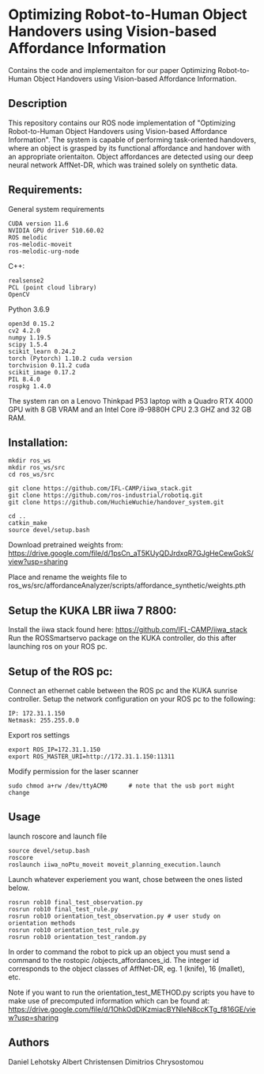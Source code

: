 # Optimizing Robot-to-Human Object Handovers using Vision-based Affordance Information
Contains the code and implementaiton for our paper Optimizing Robot-to-Human Object Handovers using Vision-based Affordance Information.

## Description

This repository contains our ROS node implementation of "Optimizing Robot-to-Human Object Handovers using Vision-based Affordance Information". The system is capable of performing task-oriented handovers, where an object is grasped by its functional affordance and handover with an appropriate orientaiton. Object affordances are detected using our deep neural network AffNet-DR, which was trained solely on synthetic data.

## Requirements:

General system requirements
```
CUDA version 11.6
NVIDIA GPU driver 510.60.02
ROS melodic
ros-melodic-moveit
ros-melodic-urg-node
```

C++:
```
realsense2
PCL (point cloud library)
OpenCV
```

Python 3.6.9
```
open3d 0.15.2
cv2 4.2.0
numpy 1.19.5
scipy 1.5.4
scikit_learn 0.24.2
torch (Pytorch) 1.10.2 cuda version
torchvision 0.11.2 cuda
scikit_image 0.17.2
PIL 8.4.0
rospkg 1.4.0
```

The system ran on a Lenovo Thinkpad P53 laptop with a Quadro RTX 4000 GPU with 8 GB VRAM and an Intel Core i9-9880H CPU 2.3 GHZ and 32 GB RAM.


## Installation:
```
mkdir ros_ws
mkdir ros_ws/src
cd ros_ws/src

git clone https://github.com/IFL-CAMP/iiwa_stack.git
git clone https://github.com/ros-industrial/robotiq.git
git clone https://github.com/HuchieWuchie/handover_system.git

cd ..
catkin_make
source devel/setup.bash
```

Download pretrained weights from: https://drive.google.com/file/d/1psCn_aT5KUyQDJrdxqR7GJgHeCewGokS/view?usp=sharing

Place and rename the weights file to ros_ws/src/affordanceAnalyzer/scripts/affordance_synthetic/weights.pth

## Setup the KUKA LBR iiwa 7 R800:

Install the iiwa stack found here: https://github.com/IFL-CAMP/iiwa_stack
Run the ROSSmartservo package on the KUKA controller, do this after launching ros on your ROS pc.

## Setup of the ROS pc:

Connect an ethernet cable between the ROS pc and the KUKA sunrise controller. Setup the network configuration on your ROS pc to the following:

```
IP: 172.31.1.150
Netmask: 255.255.0.0
```

Export ros settings 
```
export ROS_IP=172.31.1.150
export ROS_MASTER_URI=http://172.31.1.150:11311
```

Modify permission for the laser scanner
```
sudo chmod a+rw /dev/ttyACM0      # note that the usb port might change
```

## Usage 

launch roscore and launch file
```
source devel/setup.bash
roscore
roslaunch iiwa_noPtu_moveit moveit_planning_execution.launch
```

Launch whatever experiement you want, chose between the ones listed below.
```
rosrun rob10 final_test_observation.py
rosrun rob10 final_test_rule.py
rosrun rob10 orientation_test_observation.py # user study on orientation methods
rosrun rob10 orientation_test_rule.py
rosrun rob10 orientation_test_random.py
```

In order to command the robot to pick up an object you must send a command to the rostopic /objects_affordances_id. The integer id corresponds to the object classes of AffNet-DR, eg. 1 (knife), 16 (mallet), etc.

Note if you want to run the orientation_test_METHOD.py scripts you have to make use of precomputed information which can be found at: https://drive.google.com/file/d/1OhkOdDlKzmiacBYNIeN8ccKTg_f816GE/view?usp=sharing

## Authors
Daniel Lehotsky
Albert Christensen
Dimitrios Chrysostomou